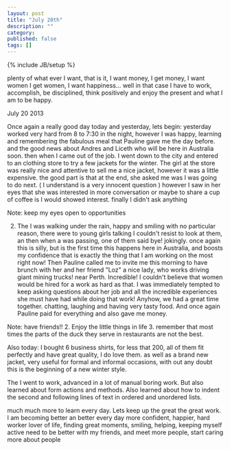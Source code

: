 ```yaml
---
layout: post
title: "July 20th"
description: ""
category:
published: false 
tags: []
---
```

{% include JB/setup %}

plenty of what ever I want, that is it, I want money, I get money, I want women I get women, 
I want happiness... well in that case I have to work, accomplish, be disciplined, think positively
and enjoy the present and what I am to be happy. 

July 20 2013

Once again a really good day today and yesterday, lets begin: 
yesterday worked very hard from 8 to 7:30 in the night, however I was happy, learning and remembering the 
fabulous meal that Pauline gave me the day before. and the good news about Andres and Liceth who will be
here in Australia soon. 
then when I came out of the job. I went down to the city and entered to an clothing store to try a few jackets 
for the winter. The girl at the store was really nice and attentive to sell me a nice jacket, however it was a 
little expensive. the good part is that at the end, she asked me was I was going to do next. ( I understand is a 
very innocent question ) however I saw in her eyes that she was interested in more conversation or maybe to share
a cup of coffee is I would showed interest. finally I didn't ask anything 

Note: keep my eyes open to opportunities

2. The I was walking under the rain, happy and smiling with no particular reason, there were to young girls talking
I couldn't resist to look at them, an then when a was passing, one of them said bye! jokingly. once again this is 
silly, but is the first time this happens here in Australia, and boosts my confidence that is exactly the thing that
I am working on the most right now!
Then Pauline called me to invite me this morning to have brunch with her and her friend "Loz" a nice lady, who works 
driving giant mining trucks! near Perth. 
Incredible! I couldn't believe that women would be hired for a work as hard as that. I was immediately tempted to keep 
asking questions about her job and all the incredible experiences she must have had while doing that work!
Anyhow, we had a great time together. chatting, laughing and having very tasty food. 
And once again Pauline paid for everything and also gave me money.

Note: have friends!!
	2. Enjoy the little things in life
	3. remember that most times the parts of the duck they serve in restaurants are not the best.

Also today: I bought 6 business shirts, for less that 200, all of them fit perfectly and have great quality, I do love them.
as well as a brand new jacket, very useful for formal and informal occasions, with out any doubt this is the beginning of a new
winter style.

The I went to work, advanced in a lot of manual boring work. But also learned about form actions and methods. 
Also learned about how to indent the second and following lines of text in ordered and unordered lists.

much much more to learn every day. Lets keep up the great the great work. I am becoming better an better every day
more confident, happier, hard worker lover of life, finding great moments, smiling, helping, keeping myself active
need to be better with my friends, and meet more people, start caring more about people 
